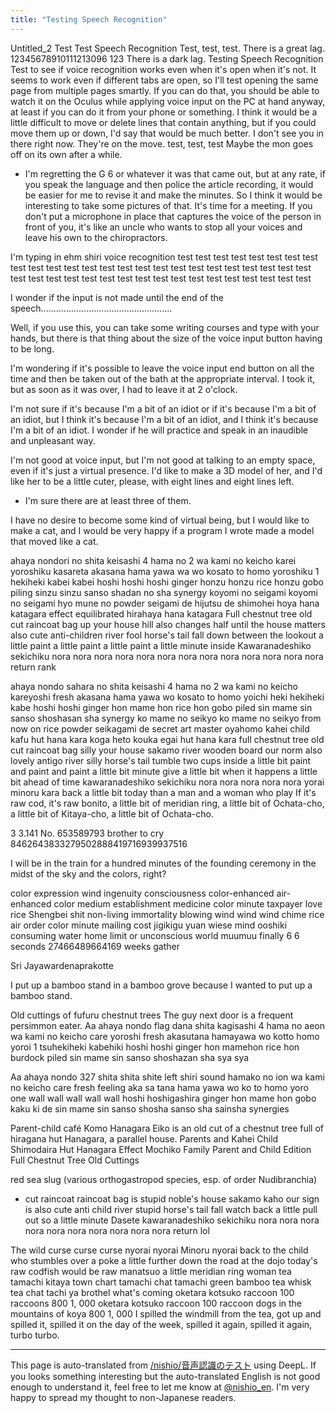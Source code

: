 ```yaml
---
title: "Testing Speech Recognition"
---
```


Untitled_2
Test Test Speech Recognition
Test, test, test.
There is a great lag.
12345678910111213096
123
There is a dark lag.
Testing Speech Recognition
Test to see if voice recognition works even when it's open when it's not.
It seems to work even if different tabs are open, so I'll test opening the same page from multiple pages smartly.
If you can do that, you should be able to watch it on the Oculus while applying voice input on the PC at hand anyway, at least if you can do it from your phone or something.
I think it would be a little difficult to move or delete lines that contain anything, but if you could move them up or down, I'd say that would be much better.
I don't see you in there right now.
They're on the move.
test, test, test
Maybe the mon goes off on its own after a while.
- I'm regretting the G 6 or whatever it was that came out, but at any rate, if you speak the language and then police the article recording, it would be easier for me to revise it and make the minutes.
So I think it would be interesting to take some pictures of that.
It's time for a meeting.
If you don't put a microphone in place that captures the voice of the person in front of you, it's like an uncle who wants to stop all your voices and leave his own to the chiropractors.

I'm typing in ehm shiri voice recognition test test test test test test test test test test test test test test test test test test test test test test test test test test test test test test test test test test test test test test test test test test

I wonder if the input is not made until the end of the speech....................................................

Well, if you use this, you can take some writing courses and type with your hands, but there is that thing about the size of the voice input button having to be long.

I'm wondering if it's possible to leave the voice input end button on all the time and then be taken out of the bath at the appropriate interval. I took it, but as soon as it was over, I had to leave it at 2 o'clock.

I'm not sure if it's because I'm a bit of an idiot or if it's because I'm a bit of an idiot, but I think it's because I'm a bit of an idiot, and I think it's because I'm a bit of an idiot. I wonder if he will practice and speak in an inaudible and unpleasant way.

I'm not good at voice input, but I'm not good at talking to an empty space, even if it's just a virtual presence. I'd like to make a 3D model of her, and I'd like her to be a little cuter, please, with eight lines and eight lines left.

- I'm sure there are at least three of them.

I have no desire to become some kind of virtual being, but I would like to make a cat, and I would be very happy if a program I wrote made a model that moved like a cat.

ahaya nondori no shita keisashi 4 hama no 2 wa kami no keicho karei yoroshiku kasareta akasana hama yawa wa wo kosato to homo yoroshiku 1 hekiheki kabei kabei hoshi hoshi hoshi ginger honzu honzu rice honzu gobo piling sinzu sinzu sanso shadan no sha synergy koyomi no seigami koyomi no seigami hyo mune no powder seigami de hijutsu de shimohei hoya hana katagara effect equilibrated hirahaya hana katagara Full chestnut tree old cut raincoat bag up your house hill also changes half until the house matters also cute anti-children river fool horse's tail fall down between the lookout a little paint a little paint a little paint a little minute inside Kawaranadeshiko sekichiku nora nora nora nora nora nora nora nora nora nora nora nora nora return rank

ahaya nondo sahara no shita keisashi 4 hama no 2 wa kami no keicho kareyoshi fresh akasana hama yawa wo kosato to homo yoichi heki hekiheki kabe hoshi hoshi ginger hon mame hon rice hon gobo piled sin mame sin sanso shoshasan sha synergy ko mame no seikyo ko mame no seikyo from now on rice powder seikagami de secret art master oyahomo kahei child kafu hut hana kara koga heto kouka egai hut hana kara full chestnut tree old cut raincoat bag silly your house sakamo river wooden board our norm also lovely antigo river silly horse's tail tumble two cups inside a little bit paint and paint and paint a little bit minute give a little bit when it happens a little bit ahead of time kawaranadeshiko sekichiku nora nora nora nora nora yorai minoru kara back a little bit today than a man and a woman who play If it's raw cod, it's raw bonito, a little bit of meridian ring, a little bit of Ochata-cho, a little bit of Kitaya-cho, a little bit of Ochata-cho.

3 3.141 No. 653589793 brother to cry 8462643833279502888419716939937516

I will be in the train for a hundred minutes of the founding ceremony in the midst of the sky and the colors, right?

color expression wind ingenuity consciousness color-enhanced air-enhanced color medium establishment medicine color minute taxpayer love rice Shengbei shit non-living immortality blowing wind wind wind chime rice air order color minute mailing cost jigikigu yuan wiese mind ooshiki consuming water home limit or unconscious world muumuu finally 6 6 seconds 27466489664169 weeks gather

Sri Jayawardenaprakotte

I put up a bamboo stand in a bamboo grove because I wanted to put up a bamboo stand.


Old cuttings of fufuru chestnut trees
The guy next door is a frequent persimmon eater.
Aa ahaya nondo flag dana shita kagisashi 4 hama no aeon wa kami no keicho care yoroshi fresh akasutana hamayawa wo kotto homo yoroi 1 tsuhekiheki kabehiki hoshi hoshi ginger hon mamehon rice hon burdock piled sin mame sin sanso shoshazan sha sya sya

Aa ahaya nondo 327 shita shita shite left shiri sound hamako no ion wa kami no keicho care fresh feeling aka sa tana hama yawa wo ko to homo yoro one wall wall wall wall wall hoshi hoshigashira ginger hon mame hon gobo kaku ki de sin mame sin sanso shosha sanso sha sainsha synergies

Parent-child café Komo Hanagara Eiko is an old cut of a chestnut tree full of hiragana hut Hanagara, a parallel house.
Parents and Kahei Child Shimodaira Hut Hanagara Effect Mochiko Family Parent and Child Edition Full Chestnut Tree Old Cuttings

red sea slug (various orthogastropod species, esp. of order Nudibranchia)

- cut raincoat raincoat bag is stupid noble's house sakamo kaho our sign is also cute anti child river stupid horse's tail fall watch back a little pull out so a little minute Dasete kawaranadeshiko sekichiku nora nora nora nora nora nora nora nora nora nora return lol

The wild curse curse curse nyorai nyorai Minoru nyorai back to the child who stumbles over a poke a little further down the road at the dojo today's raw codfish would be raw manatsuo a little meridian ring woman tea tamachi kitaya town chart tamachi chat tamachi green bamboo tea whisk tea chat tachi ya brothel what's coming oketara kotsuko raccoon 100 raccoons 800 1, 000 oketara kotsuko raccoon 100 raccoon dogs in the mountains of koya 800 1, 000  I spilled the windmill from the tea, got up and spilled it, spilled it on the day of the week, spilled it again, spilled it again, turbo turbo.

---
This page is auto-translated from [/nishio/音声認識のテスト](https://scrapbox.io/nishio/音声認識のテスト) using DeepL. If you looks something interesting but the auto-translated English is not good enough to understand it, feel free to let me know at [@nishio_en](https://twitter.com/nishio_en). I'm very happy to spread my thought to non-Japanese readers.